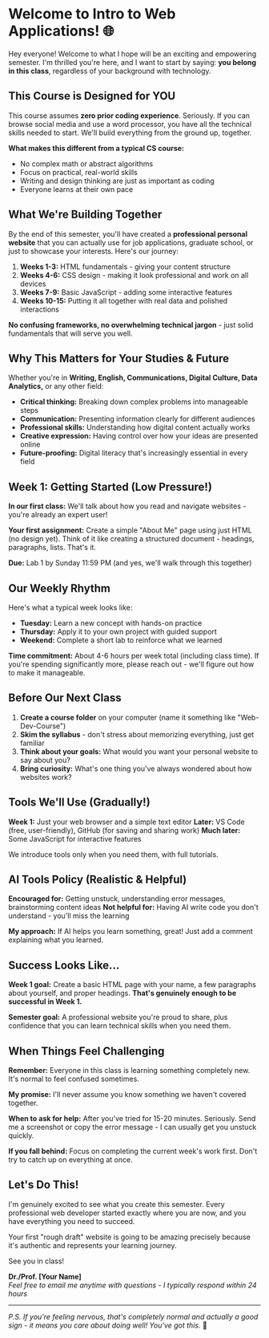 # Welcome to Intro to Web Applications! 🌐

Hey everyone! Welcome to what I hope will be an exciting and empowering semester. I'm thrilled you're here, and I want to start by saying: **you belong in this class**, regardless of your background with technology.

## This Course is Designed for YOU
This course assumes **zero prior coding experience**. Seriously. If you can browse social media and use a word processor, you have all the technical skills needed to start. We'll build everything from the ground up, together.

**What makes this different from a typical CS course:**
- No complex math or abstract algorithms
- Focus on practical, real-world skills
- Writing and design thinking are just as important as coding
- Everyone learns at their own pace

## What We're Building Together
By the end of this semester, you'll have created a **professional personal website** that you can actually use for job applications, graduate school, or just to showcase your interests. Here's our journey:

1. **Weeks 1-3:** HTML fundamentals - giving your content structure
2. **Weeks 4-6:** CSS design - making it look professional and work on all devices  
3. **Weeks 7-9:** Basic JavaScript - adding some interactive features
4. **Weeks 10-15:** Putting it all together with real data and polished interactions

**No confusing frameworks, no overwhelming technical jargon** - just solid fundamentals that will serve you well.

## Why This Matters for Your Studies & Future
Whether you're in **Writing, English, Communications, Digital Culture, Data Analytics,** or any other field:

- **Critical thinking:** Breaking down complex problems into manageable steps
- **Communication:** Presenting information clearly for different audiences
- **Professional skills:** Understanding how digital content actually works
- **Creative expression:** Having control over how your ideas are presented online
- **Future-proofing:** Digital literacy that's increasingly essential in every field

## Week 1: Getting Started (Low Pressure!)
**In our first class:** We'll talk about how you read and navigate websites - you're already an expert user!

**Your first assignment:** Create a simple "About Me" page using just HTML (no design yet). Think of it like creating a structured document - headings, paragraphs, lists. That's it.

**Due:** Lab 1 by Sunday 11:59 PM (and yes, we'll walk through this together)

## Our Weekly Rhythm
Here's what a typical week looks like:
- **Tuesday:** Learn a new concept with hands-on practice
- **Thursday:** Apply it to your own project with guided support
- **Weekend:** Complete a short lab to reinforce what we learned

**Time commitment:** About 4-6 hours per week total (including class time). If you're spending significantly more, please reach out - we'll figure out how to make it manageable.

## Before Our Next Class
1. **Create a course folder** on your computer (name it something like "Web-Dev-Course")
2. **Skim the syllabus** - don't stress about memorizing everything, just get familiar
3. **Think about your goals:** What would you want your personal website to say about you?
4. **Bring curiosity:** What's one thing you've always wondered about how websites work?

## Tools We'll Use (Gradually!)
**Week 1:** Just your web browser and a simple text editor
**Later:** VS Code (free, user-friendly), GitHub (for saving and sharing work)
**Much later:** Some JavaScript for interactive features

We introduce tools only when you need them, with full tutorials.

## AI Tools Policy (Realistic & Helpful)
**Encouraged for:** Getting unstuck, understanding error messages, brainstorming content ideas
**Not helpful for:** Having AI write code you don't understand - you'll miss the learning

**My approach:** If AI helps you learn something, great! Just add a comment explaining what you learned.

## Success Looks Like...
**Week 1 goal:** Create a basic HTML page with your name, a few paragraphs about yourself, and proper headings. 
**That's genuinely enough to be successful in Week 1.**

**Semester goal:** A professional website you're proud to share, plus confidence that you can learn technical skills when you need them.

## When Things Feel Challenging
**Remember:** Everyone in this class is learning something completely new. It's normal to feel confused sometimes.

**My promise:** I'll never assume you know something we haven't covered together.

**When to ask for help:** After you've tried for 15-20 minutes. Seriously. Send me a screenshot or copy the error message - I can usually get you unstuck quickly.

**If you fall behind:** Focus on completing the current week's work first. Don't try to catch up on everything at once.

## Let's Do This!
I'm genuinely excited to see what you create this semester. Every professional web developer started exactly where you are now, and you have everything you need to succeed.

Your first "rough draft" website is going to be amazing precisely because it's authentic and represents your learning journey.

See you in class!

**Dr./Prof. [Your Name]**  
*Feel free to email me anytime with questions - I typically respond within 24 hours*

---

*P.S. If you're feeling nervous, that's completely normal and actually a good sign - it means you care about doing well! You've got this.* 💪
